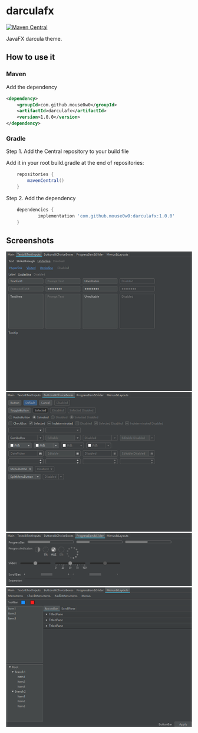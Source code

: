 # darculafx
[![Maven Central](https://img.shields.io/maven-central/v/com.github.mouse0w0/darculafx.svg?label=Maven%20Central)](https://search.maven.org/search?q=g:%22com.github.mouse0w0%22%20AND%20a:%22darculafx%22)

JavaFX darcula theme.

## How to use it

### Maven

Add the dependency

```xml
<dependency>
    <groupId>com.github.mouse0w0</groupId>
    <artifactId>darculafx</artifactId>
    <version>1.0.0</version>
</dependency>
```
### Gradle

Step 1. Add the Central repository to your build file

Add it in your root build.gradle at the end of repositories:

```gradle
	repositories {
		mavenCentral()
	}
```

Step 2. Add the dependency
```gradle
	dependencies {
	        implementation 'com.github.mouse0w0:darculafx:1.0.0'
	}
```

## Screenshots

![1](screenshots/1.png)
![2](screenshots/2.png)
![3](screenshots/3.png)
![4](screenshots/4.png)
